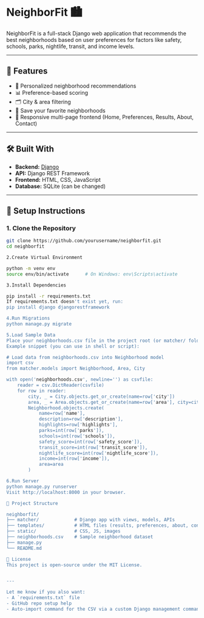 # NeighborFit 🏙️

NeighborFit is a full-stack Django web application that recommends the best neighborhoods based on user preferences for factors like safety, schools, parks, nightlife, transit, and income levels.

---

## 🚀 Features

- 🌆 Personalized neighborhood recommendations
- 📊 Preference-based scoring
- 🗂️ City & area filtering
- 💾 Save your favorite neighborhoods
- 📱 Responsive multi-page frontend (Home, Preferences, Results, About, Contact)

---

## 🛠️ Built With

- **Backend:** [Django](https://www.djangoproject.com/)
- **API:** Django REST Framework
- **Frontend:** HTML, CSS, JavaScript
- **Database:** SQLite (can be changed)

---

## 🔧 Setup Instructions

### 1. Clone the Repository

```bash
git clone https://github.com/yourusername/neighborfit.git
cd neighborfit

2.Create Virtual Environment

python -m venv env
source env/bin/activate      # On Windows: env\Scripts\activate

3.Install Dependencies

pip install -r requirements.txt
If requirements.txt doesn't exist yet, run:
pip install django djangorestframework

4.Run Migrations
python manage.py migrate

5.Load Sample Data
Place your neighborhoods.csv file in the project root (or matcher/ folder) and use a custom management command or Django admin to import it.
Example snippet (you can use in shell or script):

# Load data from neighborhoods.csv into Neighborhood model
import csv
from matcher.models import Neighborhood, Area, City

with open('neighborhoods.csv', newline='') as csvfile:
    reader = csv.DictReader(csvfile)
    for row in reader:
        city, _ = City.objects.get_or_create(name=row['city'])
        area, _ = Area.objects.get_or_create(name=row['area'], city=city)
        Neighborhood.objects.create(
            name=row['name'],
            description=row['description'],
            highlights=row['highlights'],
            parks=int(row['parks']),
            schools=int(row['schools']),
            safety_score=int(row['safety_score']),
            transit_score=int(row['transit_score']),
            nightlife_score=int(row['nightlife_score']),
            income=int(row['income']),
            area=area
        )

6.Run Server
python manage.py runserver
Visit http://localhost:8000 in your browser.

📂 Project Structure

neighborfit/
├── matcher/             # Django app with views, models, APIs
├── templates/           # HTML files (results, preferences, about, contact)
├── static/              # CSS, JS, images
├── neighborhoods.csv    # Sample neighborhood dataset
├── manage.py
└── README.md

📄 License
This project is open-source under the MIT License.


---

Let me know if you also want:
- A `requirements.txt` file
- GitHub repo setup help
- Auto-import command for the CSV via a custom Django management command


